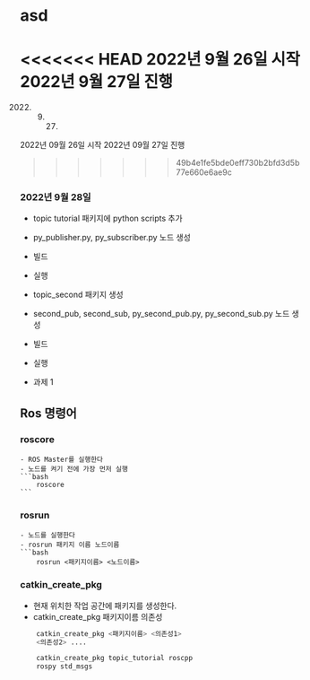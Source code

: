 # asd

<<<<<<< HEAD
2022년 9월 26일 시작
2022년 9월 27일 진행
=======
2022. 9. 27.
2022년 09월 26일 시작
2022년 09월 27일 진행
>>>>>>> 49b4e1fe5bde0eff730b2bfd3d5b77e660e6ae9c

### 2022년 9월 28일 
 - topic tutorial 패키지에 python scripts 추가
  - py_publisher.py, py_subscriber.py 노드 생성
  - 빌드
  - 실행

  - topic_second 패키지 생성
  - second_pub, second_sub, py_second_pub.py, py_second_sub.py 노드 생성
  - 빌드
  - 실행

  - 과제 1

  ## Ros 명령어
  ### roscore  
    - ROS Master를 실행한다
    - 노드를 켜기 전에 가장 먼저 실행
    ```bash
        roscore
    ```

  ### rosrun
    - 노드를 실행한다
    - rosrun 패키지 이름 노드이름
    ```bash
        rosrun <패키지이름> <노드이름>

  
### catkin_create_pkg
  - 현재 위치한 작업 공간에 패키지를 생성한다.
  - catkin_create_pkg 패키지이름 의존성
  ```bash
      catkin_create_pkg <패키지이름> <의존성1>
      <의존성2> ....
  ```
  ```bash
      catkin_create_pkg topic_tutorial roscpp
      rospy std_msgs
  ```

